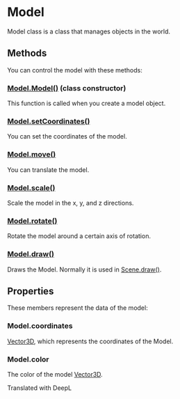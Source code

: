 # Model

 Model class is a class that manages objects in the world.

## Methods

You can control the model with these methods:

### [Model.Model()](/lib/3d/model/constructor) (class constructor)

This function is called when you create a model object.

### [Model.setCoordinates()](/lib/3d/model/setpos)

You can set the coordinates of the model.

### [Model.move()](/lib/3d/model/translate)

You can translate the model.

### [Model.scale()](/lib/3d/model/scale)

Scale the model in the x, y, and z directions.

### [Model.rotate()](/lib/3d/model/rotate)

Rotate the model around a certain axis of rotation.

### [Model.draw()](/lib/3d/model/draw)

Draws the Model. Normally it is used in [Scene.draw()](/lib/3d/scene/draw). 

## Properties

These members represent the data of the model:

### Model.coordinates

[Vector3D](/lib/math/vec3), which represents the coordinates of the Model.

### Model.color

The color of the model [Vector3D](/lib/math/vec3).

Translated with DeepL
